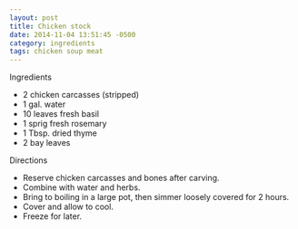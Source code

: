 ```yaml
---
layout: post
title: Chicken stock
date: 2014-11-04 13:51:45 -0500
category: ingredients
tags: chicken soup meat
---
```

Ingredients  

  * 2 chicken carcasses (stripped)
  * 1 gal. water
  * 10 leaves fresh basil
  * 1 sprig fresh rosemary
  * 1 Tbsp. dried thyme
  * 2 bay leaves

Directions  

  * Reserve chicken carcasses and bones after carving.
  * Combine with water and herbs.
  * Bring to boiling in a large pot, then simmer loosely covered for 2 hours.
  * Cover and allow to cool.
  * Freeze for later.


